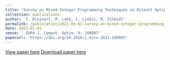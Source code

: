 ```yaml
---
title: "Survey on Mixed-Integer Programming Techniques in Bilevel Optimization"
collection: publications
author: 'T. Kleinert, M. Labb, I. Ljubic, M. Schmidt'
permalink: /publication/2021-01-01-survey-on-mixed-integer-programming-techniques-in-bilevel-optimization
date: 2021-01-01
venue: ' EURO J. Comput. Optim. 9: 100007'
paperurl: 'https://doi.org/10.1016/j.ejco.2021.100007'
---
```

[View paper here](https://doi.org/10.1016/j.ejco.2021.100007)
[Download paper here](http://www.optimization-online.org/DB_HTML/2021/01/8187.html)
